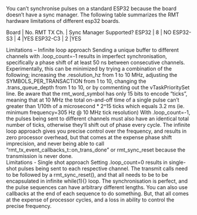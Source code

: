 You can’t synchronise pulses on a standard ESP32 because the board doesn’t have a sync manager.  The following table summarizes the RMT hardware limitations of different esp32 boards.

Board | No. RMT TX Ch. | Sync Manager Supported?
ESP32 | 8 | NO
ESP32-S3 | 4 |YES
ESP32-C3 | 2 |YES

Limitations – Infinite loop approach
Sending a unique buffer to different channels with .loop_count=-1 results in imperfect synchronisation, specifically a phase shift of at least 50 ns between consecutive channels.  Experimentally, this can be minimized by trying a combination of the following; increasing the .resolution_hz from 1 to 10 MHz, adjusting the SYMBOLS_PER_TRANSACTION from 1 to 10, changing the .trans_queue_depth from 1 to 10, or by commenting out the vTaskPrioritySet line.  Be aware that the rmt_word_symbol has only 15 bits to encode “ticks”, meaning that at 10 MHz the total on-and-off time of a single pulse can’t greater than 1/10th of a microsecond * 2^15 ticks which equals 3.2 ms (ie. minimum frequency=305 Hz @ 10 MHz tick resolution)
With .loop_count=-1, the pulses being sent to different channels must also have an identical total number of ticks, otherwise they’ll shift out of phase every cycle.  The infinite loop approach gives you precise control over the frequency, and results in zero processor overhead, but that comes at the expense phase shift imprecision, and never being able to call “rmt_tx_event_callbacks_t::on_trans_done” or rmt_sync_reset because the transmission is never done.  
Limitations - Single shot approach
Setting .loop_count=0 results in single-shot pulses being sent to each respective channel. The transmit calls need to be followed by a rmt_sync_reset(), and that all needs to be to be encapsulated in infinite while(1){} loop.  The synchronisation is perfect, and the pulse sequences can have arbitrary different lengths.  You can also use callbacks at the end of each sequence to do something.  But, that all comes at the expense of processor cycles, and a loss in ability to control the precise frequency. 
